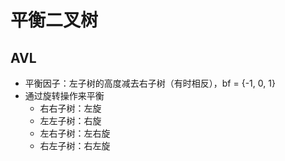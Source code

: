 # 平衡二叉树

## AVL

- 平衡因子：左子树的高度减去右子树（有时相反），bf = {-1, 0, 1}
- 通过旋转操作来平衡
  - 右右子树：左旋
  - 左左子树：右旋
  - 左右子树：左右旋
  - 右左子树：右左旋
